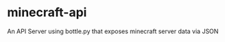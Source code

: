 minecraft-api
=============

An API Server using bottle.py that exposes minecraft server data via JSON
